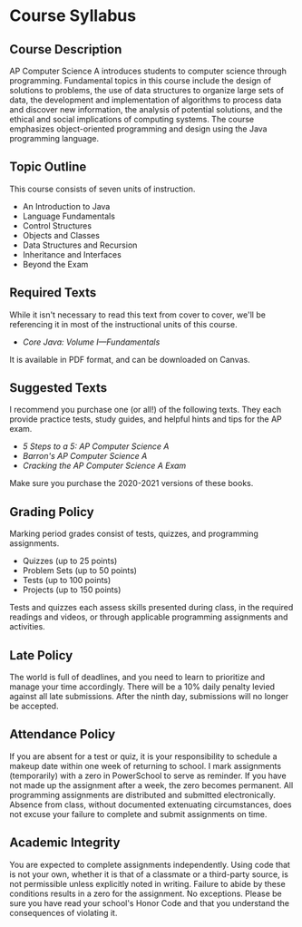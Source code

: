 # Course Syllabus

## Course Description

AP Computer Science A introduces students to computer science through programming. Fundamental topics in this course include the design of solutions to problems, the use of data structures to organize large sets of data, the development and implementation of algorithms to process data and discover new information, the analysis of potential solutions, and the ethical and social implications of computing systems. The course emphasizes object-oriented programming and design using the Java programming language.

## Topic Outline

This course consists of seven units of instruction.

* An Introduction to Java
* Language Fundamentals
* Control Structures
* Objects and Classes
* Data Structures and Recursion
* Inheritance and Interfaces
* Beyond the Exam

## Required Texts

While it isn't necessary to read this text from cover to cover, we'll be referencing it in most of the instructional units of this course.

* _Core Java: Volume I—Fundamentals_

It is available in PDF format, and can be downloaded on Canvas.

## Suggested Texts

I recommend you purchase one \(or all!\) of the following texts. They each provide practice tests, study guides, and helpful hints and tips for the AP exam.

* _5 Steps to a 5: AP Computer Science A_
* _Barron's AP Computer Science A_
* _Cracking the AP Computer Science A Exam_

Make sure you purchase the 2020-2021 versions of these books.

## Grading Policy

Marking period grades consist of tests, quizzes, and programming assignments.

* Quizzes \(up to 25 points\)
* Problem Sets \(up to 50 points\)
* Tests \(up to 100 points\)
* Projects \(up to 150 points\)

Tests and quizzes each assess skills presented during class, in the required readings and videos, or through applicable programming assignments and activities.

## Late Policy

The world is full of deadlines, and you need to learn to prioritize and manage your time accordingly. There will be a 10% daily penalty levied against all late submissions. After the ninth day, submissions will no longer be accepted.

## Attendance Policy

If you are absent for a test or quiz, it is your responsibility to schedule a makeup date within one week of returning to school. I mark assignments \(temporarily\) with a zero in PowerSchool to serve as reminder. If you have not made up the assignment after a week, the zero becomes permanent. All programming assignments are distributed and submitted electronically. Absence from class, without documented extenuating circumstances, does not excuse your failure to complete and submit assignments on time.

## Academic Integrity

You are expected to complete assignments independently. Using code that is not your own, whether it is that of a classmate or a third-party source, is not permissible unless explicitly noted in writing. Failure to abide by these conditions results in a zero for the assignment. No exceptions. Please be sure you have read your school's Honor Code and that you understand the consequences of violating it.

